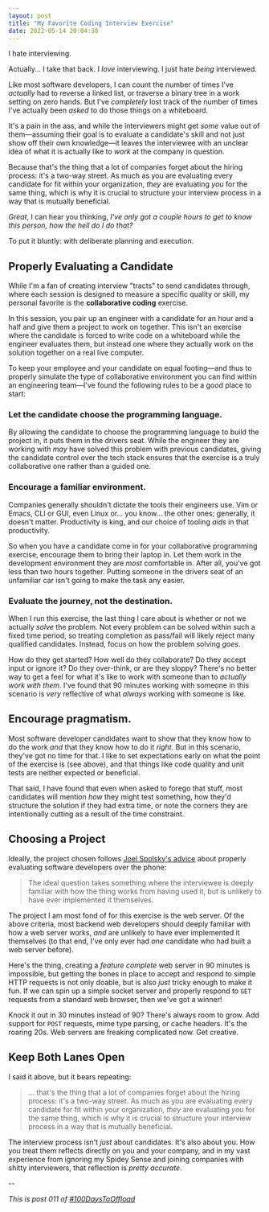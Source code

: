 ```yaml
---
layout: post
title: "My Favorite Coding Interview Exercise"
date: 2022-05-14 20:04:38
---
```


I hate interviewing.

Actually... I take that back. I _love_ interviewing. I just hate _being_ interviewed.

Like most software developers, I can count the number of times I've _actually_ had to reverse a linked list, or traverse a binary tree in a work setting on zero hands. But I've _completely_ lost track of the number of times I've actually been _asked_ to do those things on a whiteboard.

It's a pain in the ass, and while the interviewers might get _some_ value out of them—assuming their goal is to evaluate a candidate's skill and not just show off their own knowledge—it leaves the interviewee with an unclear idea of what it is actually like to _work_ at the company in question.

Because that's the thing that a lot of companies forget about the hiring process: it's a two-way street. As much as you are evaluating every candidate for fit within your organization, _they_ are evaluating _you_ for the same thing, which is why it is crucial to structure your interview process in a way that is mutually beneficial.

_Great_, I can hear you thinking, _I've only got a couple hours to get to know this person, how the hell do I do that?_

To put it bluntly: with deliberate planning and execution.

## Properly Evaluating a Candidate

While I'm a fan of creating interview "tracts" to send candidates through, where each session is designed to measure a specific quality or skill, my personal favorite is the **collaborative coding** exercise.

In this session, you pair up an engineer with a candidate for an hour and a half and give them a project to work on together. This isn't an exercise where the candidate is forced to write code on a whiteboard while the engineer evaluates them, but instead one where they actually work on the solution together on a real live computer.

To keep your employee and your candidate on equal footing—and thus to properly simulate the type of collaborative environment you can find within an engineering team—I've found the following rules to be a good place to start:

### Let the candidate choose the programming language.

By allowing the candidate to choose the programming language to build the project in, it puts them in the drivers seat. While the engineer they are working with _may_ have solved this problem with previous candidates, giving the candidate control over the tech stack ensures that the exercise is a truly collaborative one rather than a guided one.

### Encourage a familiar environment.

Companies generally shouldn't dictate the tools their engineers use. Vim or Emacs, CLI or GUI, even Linux or... you know... the other ones; generally, it doesn't matter. Productivity is king, and our choice of tooling _aids_ in that productivity.

So when you have a candidate come in for your collaborative programming exercise, encourage them to bring their laptop in. Let them work in the development environment they are _most_ comfortable in. After all, you've got less than two hours together. Putting someone in the drivers seat of an unfamiliar car isn't going to make the task any easier.

### Evaluate the journey, not the destination.

When I run this exercise, the last thing I care about is whether or not we actually _solve_ the problem. Not every problem can be solved within such a fixed time period, so treating completion as pass/fail will likely reject many qualified candidates. Instead, focus on how the problem solving _goes_.

How do they get started? How well do they collaborate? Do they accept input or ignore it? Do they over-think, or are they sloppy? There's no better way to get a feel for what it's like to work with someone than to _actually work with them_. I've found that 90 minutes working with someone in this scenario is _very_ reflective of what _always_ working with someone is like.

## Encourage pragmatism.

Most software developer candidates want to show that they know how to do the work _and_ that they know how to do it _right_. But in this scenario, they've got no time for that. I like to set expectations early on what the point of the exercise is (see above), and that things like code quality and unit tests are neither expected or beneficial.

That said, I have found that even when asked to forego that stuff, most candidates will mention _how_ they might test something, how they'd structure the solution if they had extra time, or note the corners they are intentionally cutting as a result of the time constraint.

## Choosing a Project

Ideally, the project chosen follows [Joel Spolsky's advice](https://www.joelonsoftware.com/2006/10/24/the-phone-screen-2/) about properly evaluating software developers over the phone:

> The ideal question takes something where the interviewee is deeply familiar with how the thing works from having used it, but is unlikely to have ever implemented it themselves.

The project I am most fond of for this exercise is the web server. Of the above criteria, most backend web developers should deeply familiar with how a web server works, _and_ are unlikely to have ever implemented it themselves (to that end, I've only ever had _one_ candidate who had built a web server before).

Here's the thing, creating a _feature complete_ web server in 90 minutes is impossible, but getting the bones in place to accept and respond to simple HTTP requests is not only doable, but is also _just_ tricky enough to make it fun. If we can spin up a simple socket server and properly respond to `GET` requests from a standard web browser, then we've got a winner!

Knock it out in 30 minutes instead of 90? There's always room to grow. Add support for `POST` requests, mime type parsing, or cache headers. It's the roaring 20s. Web servers are freaking complicated now. Get creative.

## Keep Both Lanes Open

I said it above, but it bears repeating:

> ... that's the thing that a lot of companies forget about the hiring process: it's a two-way street. As much as you are evaluating every candidate for fit within your organization, _they_ are evaluating _you_ for the same thing, which is why it is crucial to structure your interview process in a way that is mutually beneficial.

The interview process isn't _just_ about candidates. It's also about you. How you treat them reflects directly on you and your company, and in my vast experience from ignoring my Spidey Sense and joining companies with shitty interviewers, that reflection is _pretty accurate_.

--

_This is post 011 of [#100DaysToOffload](https://100daystooffload.com/)_